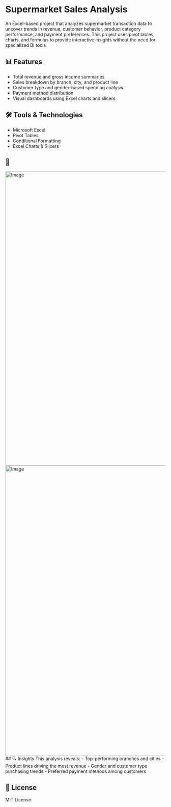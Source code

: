 # Supermarket Sales Analysis

An Excel-based project that analyzes supermarket transaction data to uncover trends in revenue, customer behavior, product category performance, and payment preferences. This project uses pivot tables, charts, and formulas to provide interactive insights without the need for specialized BI tools.

## 📊 Features
- Total revenue and gross income summaries
- Sales breakdown by branch, city, and product line
- Customer type and gender-based spending analysis
- Payment method distribution
- Visual dashboards using Excel charts and slicers

## 🛠 Tools & Technologies
- Microsoft Excel
- Pivot Tables
- Conditional Formatting
- Excel Charts & Slicers

## 📸 
<img width="923" alt="Image" src="https://github.com/user-attachments/assets/1768e568-b1a7-4641-958f-182387f41621" />
<img width="910" alt="Image" src="https://github.com/user-attachments/assets/1b953e9c-c35c-4f6f-b98f-409def35347d" />
## 🔍 Insights
This analysis reveals:
- Top-performing branches and cities
- Product lines driving the most revenue
- Gender and customer type purchasing trends
- Preferred payment methods among customers

## 📜 License
MIT License
